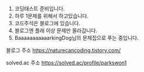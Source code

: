 1. 코딩태스트 준비입니다.
2. 하루 1문제를 위해서 하고있습니다.
3. 코드주석은 블로그에 있습니다.
4. 블로그엔 플래 이상 문제만 올라갑니다.
5. BaaaaaaaaaaarkingDog님의 문제집으로 푸는 중입니다.

블로그 주소
https://naturecancoding.tistory.com/

solved.ac 주소
https://solved.ac/profile/parkswon1